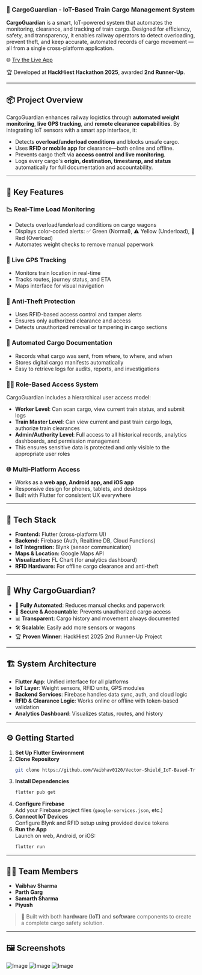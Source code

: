 ### 🚆 CargoGuardian - IoT-Based Train Cargo Management System

**CargoGuardian** is a smart, IoT-powered system that automates the monitoring, clearance, and tracking of train cargo. Designed for efficiency, safety, and transparency, it enables railway operators to detect overloading, prevent theft, and keep accurate, automated records of cargo movement — all from a single cross-platform application.

🌐 [Try the Live App](https://vector-shield-io-t-based-train-cargo-managment-system.vercel.app/)

🏆 Developed at **HackHiest Hackathon 2025**, awarded **2nd Runner-Up**.

---

## 📦 Project Overview

CargoGuardian enhances railway logistics through **automated weight monitoring**, **live GPS tracking**, and **remote clearance capabilities**. By integrating IoT sensors with a smart app interface, it:

- Detects **overload/underload conditions** and blocks unsafe cargo.
- Uses **RFID or mobile app** for clearance—both online and offline.
- Prevents cargo theft via **access control and live monitoring**.
- Logs every cargo's **origin, destination, timestamp, and status** automatically for full documentation and accountability.

---

## 🚀 Key Features

### 📉 Real-Time Load Monitoring
- Detects overload/underload conditions on cargo wagons
- Displays color-coded alerts: ✅ Green (Normal), ⚠️ Yellow (Underload), 🚫 Red (Overload)
- Automates weight checks to remove manual paperwork

### 📍 Live GPS Tracking
- Monitors train location in real-time
- Tracks routes, journey status, and ETA
- Maps interface for visual navigation

### 🔐 Anti-Theft Protection
- Uses RFID-based access control and tamper alerts
- Ensures only authorized clearance and access
- Detects unauthorized removal or tampering in cargo sections

### 📄 Automated Cargo Documentation
- Records what cargo was sent, from where, to where, and when
- Stores digital cargo manifests automatically
- Easy to retrieve logs for audits, reports, and investigations

### 🧑‍💼 Role-Based Access System
CargoGuardian includes a hierarchical user access model:
- **Worker Level**: Can scan cargo, view current train status, and submit logs
- **Train Master Level**: Can view current and past train cargo logs, authorize train clearances
- **Admin/Authority Level**: Full access to all historical records, analytics dashboards, and permission management
- This ensures sensitive data is protected and only visible to the appropriate user roles

### 🌐 Multi-Platform Access
- Works as a **web app, Android app, and iOS app**
- Responsive design for phones, tablets, and desktops
- Built with Flutter for consistent UX everywhere

---

## 🧰 Tech Stack

- **Frontend:** Flutter (cross-platform UI)
- **Backend:** Firebase (Auth, Realtime DB, Cloud Functions)
- **IoT Integration:** Blynk (sensor communication)
- **Maps & Location:** Google Maps API
- **Visualization:** FL Chart (for analytics dashboard)
- **RFID Hardware:** For offline cargo clearance and anti-theft

---

## 🌟 Why CargoGuardian?

- 🔄 **Fully Automated**: Reduces manual checks and paperwork
- 🔐 **Secure & Accountable**: Prevents unauthorized cargo access
- 📊 **Transparent**: Cargo history and movement always documented
- 🛠️ **Scalable**: Easily add more sensors or wagons
- 🏆 **Proven Winner**: HackHiest 2025 2nd Runner-Up Project

---

## 🏗️ System Architecture

- **Flutter App**: Unified interface for all platforms
- **IoT Layer**: Weight sensors, RFID units, GPS modules
- **Backend Services**: Firebase handles data sync, auth, and cloud logic
- **RFID & Clearance Logic**: Works online or offline with token-based validation
- **Analytics Dashboard**: Visualizes status, routes, and history

---

## ⚙️ Getting Started

1. **Set Up Flutter Environment**
2. **Clone Repository**  
   ```bash
   git clone https://github.com/Vaibhav0120/Vector-Shield_IoT-Based-Train-cargo-managment-system.git
   ```
3. **Install Dependencies**  
   ```bash
   flutter pub get
   ```
4. **Configure Firebase**  
   Add your Firebase project files (`google-services.json`, etc.)
5. **Connect IoT Devices**  
   Configure Blynk and RFID setup using provided device tokens
6. **Run the App**  
   Launch on web, Android, or iOS:
   ```bash
   flutter run
   ```

---

## 👨‍💻 Team Members

- **Vaibhav Sharma**
- **Parth Garg**
- **Samarth Sharma**
- **Piyush**

> 🚆 Built with both **hardware (IoT)** and **software** components to create a complete cargo safety solution.

---

## 🖼️ Screenshots

![Image](https://github.com/user-attachments/assets/82ad6c49-187f-4098-a242-206c48c28ce6)
![Image](https://github.com/user-attachments/assets/1cf11547-aa73-4bac-b74e-e10809b2ee6c)
![Image](https://github.com/user-attachments/assets/396ac0ce-d3d4-4661-8eaa-bc0361695437)

